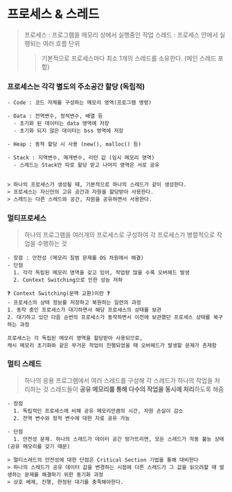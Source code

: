 # 프로세스 & 스레드

> 프로세스 : 프로그램을 메모리 상에서 실행중인 작업
> 스레드 : 프로세스 안에서 실행되는 여러 흐름 단위
>
> > 기본적으로 프로세스마다 최소 1개의 스레드를 소유한다.
> > (메인 스레드 포함)

### 프로세스는 각각 별도의 주소공간 할당 (독립적)

```ABAP
- Code : 코드 자체를 구성하는 메모리 영역(프로그램 명령)

- Data : 전역변수, 정적변수, 배열 등
  - 초기화 된 데이터는 data 영역에 저장
  - 초기화 되지 않은 데이터는 bss 영역에 저장

- Heap : 동적 할당 시 사용 (new(), malloc() 등)

- Stack : 지역변수, 매개변수, 리턴 값 (임시 메모리 영역)
  - 스레드는 Stack만 따로 할당 받고 나머지 영역은 서로 공유


> 하나의 프로세스가 생성될 때, 기본적으로 하나의 스레드가 같이 생성한다.
> 프로세스는 자신만의 고유 공간과 자원을 할당받아 사용한다.
> 스레드는 다른 스레드와 공간, 자원을 공유하면서 사용한다.
```

### 멀티프로세스

> 하나의 프로그램을 여러개의 프로세스로 구성하여 각 프로세스가 병렬적으로 작업을 수행하는 것

```ABAP
- 장점 : 안전성 (메모리 침범 문제를 OS 차원에서 해결)
- 단점
  1. 각각 독립된 메모리 영역을 갖고 있어, 작업량 많을 수록 오버헤드 발생
  2. Context Switching으로 인한 성능 저하

❓ Context Switching(문맥 교환)이란 ❓
- 프로세스의 상태 정보를 저장하고 복원하는 일련의 과정
1. 동작 중인 프로세스가 대기하면서 해당 프로세스의 상태를 보관
2. 대기하고 있던 다음 순번의 프로세스가 동작하면서 이전에 보관했던 프로세스 상태를 복구하는 과정

프로세스는 각 독립된 메모리 영역을 할당받아 사용되므로,
캐시 메모리 초기화와 같은 무거운 작업이 진행되었을 때 오버헤드가 발생할 문제가 존재함
```

### 멀티 스레드

> 하나의 응용 프로그램에서 여러 스레드를 구성해 각 스레드가 하나의 작업을 처리하는 것
> 스레드들이 **공유 메모리를 통해 다수의 작업을 동시에 처리**하도록 해줌

```ABAP
- 장점
  1. 독립적인 프로세스에 비해 공유 메모리만큼의 시간, 자원 손실이 감소
  2. 전역 변수와 정적 변수에 대한 자료 공유 가능

- 단점
  1. 안전성 문제. 하나의 스레드가 데이터 공간 망가뜨리면, 모든 스레드가 작동 불능 상태 (공유 메모리를 갖기 때문)

> 멀티스레드의 안전성에 대한 단점은 Critical Section 기법을 통해 대비한다
> 하나의 스레드가 공유 데이터 값을 변경하는 시점에 다른 스레드가 그 값을 읽으려할 때 발생하는 문제를 해결하기 위한 동기화 과정
> 상호 배제, 진행, 한정된 대기를 충족해야한다.
```
